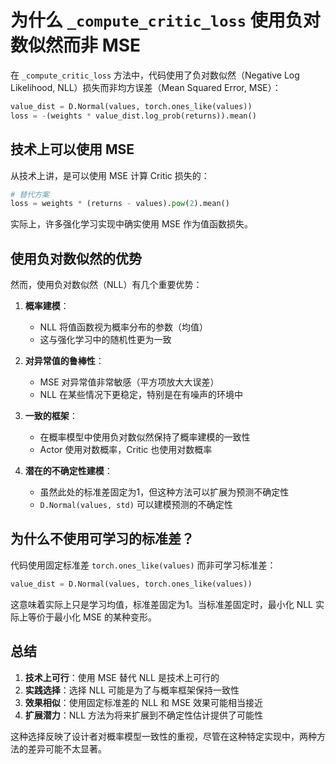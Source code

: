# 为什么 `_compute_critic_loss` 使用负对数似然而非 MSE

在 `_compute_critic_loss` 方法中，代码使用了负对数似然（Negative Log Likelihood, NLL）损失而非均方误差（Mean Squared Error, MSE）：

```python
value_dist = D.Normal(values, torch.ones_like(values))
loss = -(weights * value_dist.log_prob(returns)).mean()
```

## 技术上可以使用 MSE

从技术上讲，是可以使用 MSE 计算 Critic 损失的：
```python
# 替代方案
loss = weights * (returns - values).pow(2).mean()
```

实际上，许多强化学习实现中确实使用 MSE 作为值函数损失。

## 使用负对数似然的优势

然而，使用负对数似然（NLL）有几个重要优势：

1. **概率建模**：
   - NLL 将值函数视为概率分布的参数（均值）
   - 这与强化学习中的随机性更为一致

2. **对异常值的鲁棒性**：
   - MSE 对异常值非常敏感（平方项放大大误差）
   - NLL 在某些情况下更稳定，特别是在有噪声的环境中

3. **一致的框架**：
   - 在概率模型中使用负对数似然保持了概率建模的一致性
   - Actor 使用对数概率，Critic 也使用对数概率

4. **潜在的不确定性建模**：
   - 虽然此处的标准差固定为1，但这种方法可以扩展为预测不确定性
   - `D.Normal(values, std)` 可以建模预测的不确定性

## 为什么不使用可学习的标准差？

代码使用固定标准差 `torch.ones_like(values)` 而非可学习标准差：

```python
value_dist = D.Normal(values, torch.ones_like(values))
```

这意味着实际上只是学习均值，标准差固定为1。当标准差固定时，最小化 NLL 实际上等价于最小化 MSE 的某种变形。

## 总结

1. **技术上可行**：使用 MSE 替代 NLL 是技术上可行的
2. **实践选择**：选择 NLL 可能是为了与概率框架保持一致性
3. **效果相似**：使用固定标准差的 NLL 和 MSE 效果可能相当接近
4. **扩展潜力**：NLL 方法为将来扩展到不确定性估计提供了可能性

这种选择反映了设计者对概率模型一致性的重视，尽管在这种特定实现中，两种方法的差异可能不太显著。